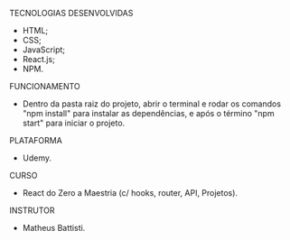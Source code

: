 TECNOLOGIAS DESENVOLVIDAS
- HTML;
- CSS;
- JavaScript;
- React.js;
- NPM.

FUNCIONAMENTO
- Dentro da pasta raiz do projeto, abrir o terminal e rodar os comandos "npm install" para instalar as dependências, e após o término "npm start" para iniciar o projeto.

PLATAFORMA
- Udemy.

CURSO
- React do Zero a Maestria (c/ hooks, router, API, Projetos).

INSTRUTOR
- Matheus Battisti.